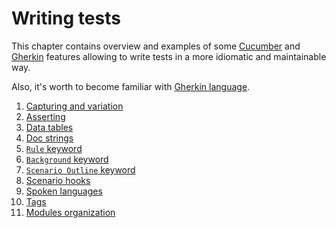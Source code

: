 Writing tests
=============

This chapter contains overview and examples of some [Cucumber] and [Gherkin] features allowing to write tests in a more idiomatic and maintainable way.

Also, it's worth to become familiar with [Gherkin language][1].

1. [Capturing and variation](capturing.md)
2. [Asserting](asserting.md)
3. [Data tables](data_tables.md)
4. [Doc strings](doc_strings.md)
5. [`Rule` keyword](rule.md)
6. [`Background` keyword](background.md)
7. [`Scenario Outline` keyword](scenario_outline.md)
8. [Scenario hooks](hooks.md)
9. [Spoken languages](languages.md)
10. [Tags](tags.md)
11. [Modules organization](modules.md)




[Cucumber]: https://cucumber.io
[Gherkin]: https://cucumber.io/docs/gherkin
[1]: https://cucumber.io/docs/gherkin/reference
